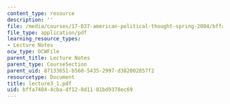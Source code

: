 ```yaml
---
content_type: resource
description: ''
file: /media/courses/17-037-american-political-thought-spring-2004/bffa74844cbadf128d1181bd9378ec69_lecture3_1.pdf
file_type: application/pdf
learning_resource_types:
- Lecture Notes
ocw_type: OCWFile
parent_title: Lecture Notes
parent_type: CourseSection
parent_uid: 87133651-b560-5435-2997-d382002857f2
resourcetype: Document
title: lecture3_1.pdf
uid: bffa7484-4cba-df12-8d11-81bd9378ec69
---
```


